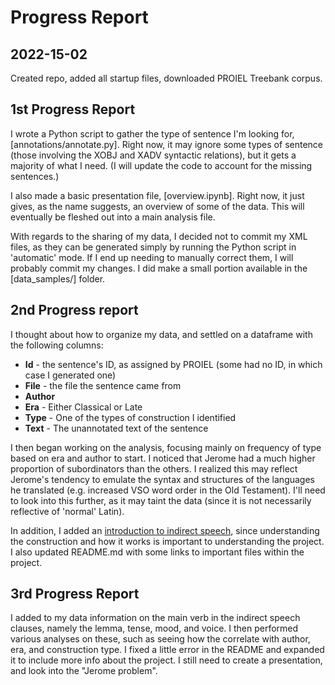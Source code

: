 # Progress Report

## 2022-15-02
Created repo, added all startup files, downloaded PROIEL Treebank corpus.

## 1st Progress Report
I wrote a Python script to gather the type of sentence I'm looking for, [annotations/annotate.py].
Right now, it may ignore some types of sentence (those involving the XOBJ and XADV syntactic relations),
but it gets a majority of what I need.
(I will update the code to account for the missing sentences.)

I also made a basic presentation file, [overview.ipynb].
Right now, it just gives, as the name suggests, an overview of some of the data.
This will eventually be fleshed out into a main analysis file.

With regards to the sharing of my data, I decided not to commit my XML files, as they can be generated simply
by running the Python script in 'automatic' mode.
If I end up needing to manually correct them, I will probably commit my changes.
I did make a small portion available in the [data_samples/] folder.

## 2nd Progress report
I thought about how to organize my data, and settled on a dataframe with the following columns:

* **Id** - the sentence's ID, as assigned by PROIEL (some had no ID, in which case I generated one)
* **File** - the file the sentence came from
* **Author**
* **Era** - Either Classical or Late
* **Type** - One of the types of construction I identified
* **Text** - The unannotated text of the sentence

I then began working on the analysis, focusing mainly on frequency of type based on era and author to start.
I noticed that Jerome had a much higher proportion of subordinators than the others.
I realized this may reflect Jerome's tendency to emulate the syntax and structures of the languages he
translated (e.g. increased VSO word order in the Old Testament).
I'll need to look into this further, as it may taint the data (since it is not necessarily reflective of 'normal' Latin).

In addition, I added an [introduction to indirect speech](oo_introduction.md), since understanding the construction and how
it works is important to understanding the project.
I also updated README.md with some links to important files within the project.

## 3rd Progress Report
I added to my data information on the main verb in the indirect speech clauses, namely the lemma, tense, mood, and voice.
I then performed various analyses on these, such as seeing how the correlate with author, era, and construction type.
I fixed a little error in the README and expanded it to include more info about the project.
I still need to create a presentation, and look into the "Jerome problem".
